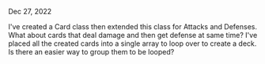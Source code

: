 Dec 27, 2022

I've created a Card class then extended this class for Attacks and Defenses. What about cards that deal damage and then get defense at same time?
I've placed all the created cards into a single array to loop over to create a deck. Is there an easier way to group them to be looped?